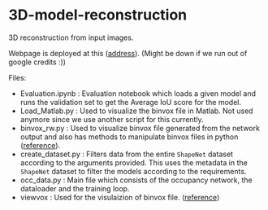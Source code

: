 # 3D-model-reconstruction

3D reconstruction from input images.

Webpage is deployed at this ([address](http://34.86.240.111)). (Might be down if we run out of google credits :))

Files:
- Evaluation.ipynb : Evaluation notebook which loads a given model and runs the validation set to get the Average IoU score for the model.
- Load_Matlab.py : Used to visualize the binvox file in Matlab. Not used anymore since we use another script for this currently.
- binvox_rw.py : Used to visualize binvox file generated from the network output and also has methods to manipulate binvox files in python ([reference](https://github.com/dimatura/binvox-rw-py)).
- create_dataset.py : Filters data from the entire `ShapeNet` dataset according to the arguments provided. This uses the metadata in the `ShapeNet` dataset to filter the models according to the requirements.
- occ_data.py : Main file which consists of the occupancy network, the dataloader and the training loop.
- viewvox : Used for the visulaizion of binvox file. ([reference](https://www.patrickmin.com/viewvox/))
